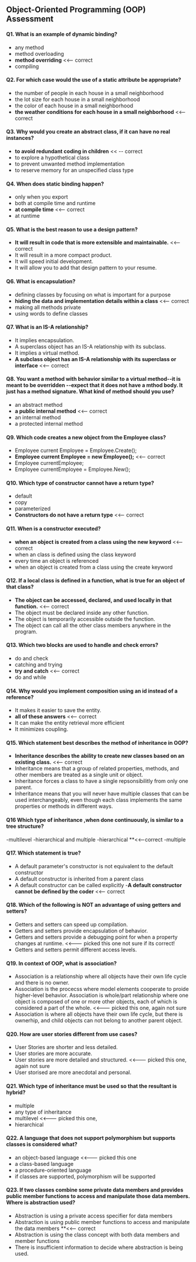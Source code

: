 Object-Oriented Programming (OOP) Assessment
-----------------

#### Q1. What is an example of dynamic binding?
- any method 
- method overloading
- **method overriding** <<-- correct
- compiling

#### Q2. For which case would the use of a static attribute be appropriate?
- the number of people in each house in a small neighborhood
- the lot size for each house in a small neighborhood
- the color of each house in a small neighborhood
- **the weather conditions for each house in a small neighborhood** <<-- correct

#### Q3. Why would you create an abstract class, if it can have no real instances?
- **to avoid redundant coding in children** << -- correct
- to explore a hypothetical class
- to prevent unwanted method implementation
- to reserve memory for an unspecified class type

#### Q4. When does static binding happen?
- only when you export
- both at compile time and runtime
- **at compile time** <<-- correct
- at runtime

#### Q5. What is the best reason to use a design pattern?
- **It will result in code that is more extensible and maintainable.** <<-- correct
- It will result in a more compact product.
- It will speed initial development.
- It will allow you to add that design pattern to your resume.

#### Q6. What is encapsulation?
- defining classes by focusing on what is important for a purpose 
- **hiding the data and implementation details within a class** <<-- correct
- making all methods private
- using words to define classes

#### Q7. What is an IS-A relationship?
- It implies encapsulation.
- A superclass object has an IS-A relationship with its subclass.
- It implies a virtual method.
- **A subclass object has an IS-A relationship with its superclass or interface** <<-- correct

#### Q8. You want a method with behavior similar to a virtual method--it is meant to be overridden --expect that it does not have a mthod body. It just has a method signature. What kind of method should you use?
- an abstract method
- **a public internal method** <<-- correct
- an internal method 
- a protected internal method

#### Q9. Which code creates a new object from the Employee class?
- Employee current Employee = Employee.Create();
- **Employee current Employee = new Employee();** <<-- correct
- Employee currentEmployee;
- Employee currentEmployee = Employee.New();

#### Q10. Which type of constructor cannot have a return type?
- default
- copy
- parameterized
- **Constructors do not have a return type** <<-- correct

#### Q11. When is a constructor executed?
- **when an object is created from a class using the new keyword** <<-- correct
- when an class is defined using the class keyword
- every time an object is referenced
- when an object is created from a class using the create keyword

#### Q12. If a local class is defined in a function, what is true for an object of that class?
- **The object can be accessed, declared, and used locally in that function.** <<-- correct
- The object must be declared inside any other function.
- The object is temporarily accessible outside the function.
- The object can call all the other class members anywhere in the program.

#### Q13. Which two blocks are used to handle and check errors?
- do and check
- catching and trying 
- **try and catch** <<-- correct
- do and while

#### Q14. Why would you implement composition using an id instead of a reference?
- It makes it easier to save the entity.
- **all of these answers** <<-- correct
- It can make the entity retrieval more efficient
- It minimizes coupling.

#### Q15. Which statement best describes the method of inheritance in OOP?
- **Inheritance describes the ability to create new classes based on an existing class.** <<-- correct
- Inheritance means that a group of related properties, methods, and other members are treated as a single unit or object.
- Inheritance forces a class to have a single repsonsibilitly from only one parent.
- Inheritance means that you will never have multiple classes that can be used interchangeably, even though each class implements the same properties or methods in different ways.

#### Q16 Which type of inheritance ,when done continuously, is similar to a tree structure?
-multilevel
-hierarchical and multiple
-hierarchical **<<--correct 
-multiple

#### Q17. Which statement is true?
- A default parameter's constructor is not equivalent to the default constructor
- A default constructor is inherited from a parent class
- A default constructor can be called explicitly
-**A default constructor cannot be defined by the coder** <<-- correct

#### Q18. Which of the following is NOT an advantage of using getters and setters?
- Getters and setters can speed up compilation.
- Getters and setters provide encapsulation of behavior.
- Getters and setters provide a debugging point for when a property changes at runtime. <<--- picked this one not sure if its correct!
- Getters and setters permit different access levels.

#### Q19. In context of OOP, what is association?
- Association is a relationship where all objects have their own life cycle and there is no owner.
- Association is the procecss where model elements cooperate to proide higher-level behavior.
Association is whole/part relationship where one object is composed of one or more other objects, each of which is considered a part of the whole. <<--- picked this one, again not sure
- Association is where all objects have their own life cycle, but there is ownerhip, and child objects can not belong to another parent object.

#### Q20. How are user stories different from use cases?
- User Stories are shorter and less detailed.
- User stories are more accurate.
- User stories are more detailed and structured. <<--- picked this one, again not sure
- User storised are more anecdotal and personal.

#### Q21. Which type of inheritance must be used so that the resultant is hybrid?
- multiple
- any type of inheritance
- multilevel  <<--- picked this one, 
- hierarchical

#### Q22. A language that does not support polymorphism but supports classes is considered what?
- an object-based language <<--- picked this one
- a class-based language
- a procedure-oriented language
- if classes are supported, polymorphism will be supported

#### Q23. If two classes combine some private data members and provides public member functions to access and manipulate those data members. Where is abstraction used?
- Abstraction is using a private access specifier for data members
- Abstraction is using public member functions to access and manipulate the data members **<<-- correct
- Abstraction is using the class concept with both data members and member functions
- There is insufficient information to decide where abstraction is being used.
